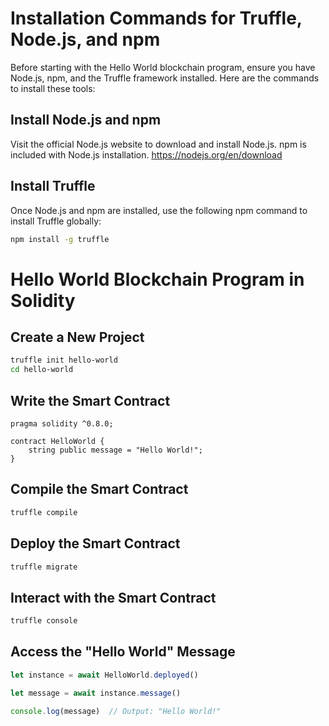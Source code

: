 # Installation Commands for Truffle, Node.js, and npm

Before starting with the Hello World blockchain program, ensure you have Node.js, npm, and the Truffle framework installed. Here are the commands to install these tools:

## Install Node.js and npm

Visit the official Node.js website to download and install Node.js. npm is included with Node.js installation. https://nodejs.org/en/download

## Install Truffle

Once Node.js and npm are installed, use the following npm command to install Truffle globally:

```bash
npm install -g truffle
```

# Hello World Blockchain Program in Solidity

## Create a New Project

```bash
truffle init hello-world
cd hello-world
```

## Write the Smart Contract

```solidity
pragma solidity ^0.8.0;

contract HelloWorld {
    string public message = "Hello World!";
}
```

## Compile the Smart Contract

```bash
truffle compile
```

## Deploy the Smart Contract

```bash
truffle migrate
```

## Interact with the Smart Contract

```bash
truffle console
```

## Access the "Hello World" Message

```javascript
let instance = await HelloWorld.deployed()

let message = await instance.message()

console.log(message)  // Output: "Hello World!"
```
